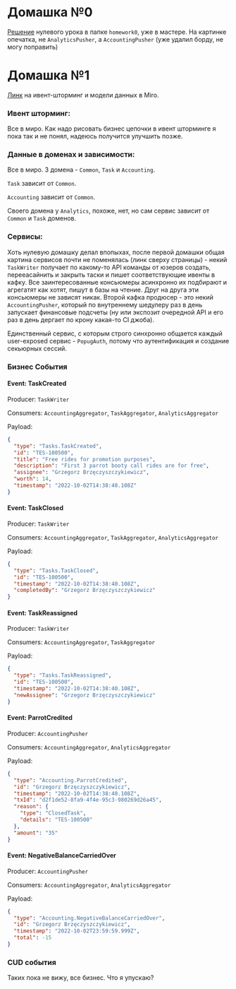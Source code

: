 # Домашка №0 

[Решение](https://github.com/authoritah69/popuginc/blob/master/homework0/popug.jpeg) нулевого урока в папке `homework0`, 
уже в мастере. На картинке опечатка, не `AnalyticsPusher`, a `AccountingPusher` (уже удалил борду, не могу поправить)


# Домашка №1

[Линк](https://miro.com/app/board/uXjVPR-JmmY=/?share_link_id=56841548359) на ивент-шторминг и модели
данных в Miro. 

### Ивент шторминг: 
Все в миро. Как надо рисовать бизнес цепочки в ивент шторминге я пока так и не понял, 
надеюсь получится улучшить позже.

### Данные в доменах и зависимости:
Все в миро. 3 домена - `Common`, `Task` и `Accounting`.

`Task` зависит от `Common`.

`Accounting` зависит от `Common`.

Своего домена у `Analytics`, похоже, нет, но сам сервис зависит от `Common` и `Task` доменов.  

### Сервисы:
Хоть нулевую домашку делал впопыхах, после первой домашки общая картина сервисов почти
не поменялась (линк сверху страницы) - некий `TaskWriter` получает по какому-то API команды 
от юзеров создать, перееасайнить и закрыть таски и пишет соответствующие ивенты в кафку. Все заинтересованные 
консьюмеры асинхронно их подбирают и агрегатят как хотят, пишут в базы на чтение. 
Друг на друга эти консьюмеры не зависят никак. Второй кафка продюсер - это некий `AccountingPusher`, 
который по внутреннему шедулеру раз в день запускает финансовые подсчеты (ну или экспозит очередной API
и его раз в день дергает по крону какая-то CI джоба). 

Единственный сервис, с которым строго синхронно общается каждый user-exposed сервис - `PopugAuth`,
потому что аутентификация и создание секьюрных сессий. 


### Бизнес События

#### Event: TaskCreated
Producer: `TaskWriter`

Consumers: `AccountingAggregator`, `TaskAggregator`, `AnalyticsAggregator`

Payload: 
```json
{
  "type": "Tasks.TaskCreated",
  "id": "TES-100500",
  "title": "Free rides for promotion purposes",
  "description": "First 3 parrot booty call rides are for free",
  "assignee": "Grzegorz Brzęczyszczykiewicz",
  "worth": 14,
  "timestamp": "2022-10-02T14:38:40.108Z"
}
```

#### Event: TaskClosed
Producer: `TaskWriter`

Consumers: `AccountingAggregator`, `TaskAggregator`, `AnalyticsAggregator`

Payload: 
```json
{
  "type": "Tasks.TaskClosed",
  "id": "TES-100500",
  "timestamp": "2022-10-02T14:38:40.108Z",
  "completedBy": "Grzegorz Brzęczyszczykiewicz"
}
```


#### Event: TaskReassigned
Producer: `TaskWriter`

Consumers: `AccountingAggregator`, `TaskAggregator`

Payload:
```json
{
  "type": "Tasks.TaskReassigned",
  "id": "TES-100500",
  "timestamp": "2022-10-02T14:38:40.108Z",
  "newAssignee": "Grzegorz Brzęczyszczykiewicz"
}
```

#### Event: ParrotCredited
Producer: `AccountingPusher`

Consumers: `AccountingAggregator`, `AnalyticsAggregator` 

Payload:

```json
{
  "type": "Accounting.ParrotCredited",
  "id": "Grzegorz Brzęczyszczykiewicz",
  "timestamp": "2022-10-02T14:38:40.108Z",
  "txId": "d2f1de52-8fa9-4f4e-95c3-980269d26a45",
  "reason": {
    "type": "ClosedTask",
    "details": "TES-100500"
  },
  "amount": "35"
}
```

#### Event: NegativeBalanceCarriedOver
Producer: `AccountingPusher`

Consumers: `AccountingAggregator`, `AnalyticsAggregator`

Payload:

```json
{
  "type": "Accounting.NegativeBalanceCarriedOver",
  "id": "Grzegorz Brzęczyszczykiewicz",
  "timestamp": "2022-10-02T23:59:59.999Z",
  "total": -15
}
```

### CUD события
Таких пока не вижу, все бизнес. Что я упускаю?